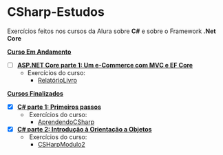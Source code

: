 # CSharp-Estudos



Exercícios feitos nos cursos da Alura sobre **C#** e sobre o Framework **.Net Core** 



**<u>Curso Em Andamento</u>**

- [ ] **[ASP.NET Core parte 1: Um e-Commerce com MVC e EF Core](https://cursos.alura.com.br/course/webapp-com-aspnet-core-2)**
  - Exercícios do curso:
    - [RelatórioLivro](https://github.com/mariaadelia/CSharp-Estudos/tree/main/RelatorioLivro)



**<u>Cursos Finalizados</u>**

- [x] **[C# parte 1: Primeiros passos](https://cursos.alura.com.br/course/csharp-parte-1-primeiros-passos)**
  - ​	Exercícios do curso:
    - [AprendendoCSharp](https://github.com/mariaadelia/CSharp-Estudos/tree/main/AprendendoCSharp)
- [x] **[C# parte 2: Introdução à Orientação a Objetos](https://cursos.alura.com.br/course/csharp-parte-2-introducao-orientacao-objetos)**
  - ​	Exercícios do curso:
    - [CSHarpModulo2](https://github.com/mariaadelia/CSharp-Estudos/tree/main/CSHarpModulo2)

